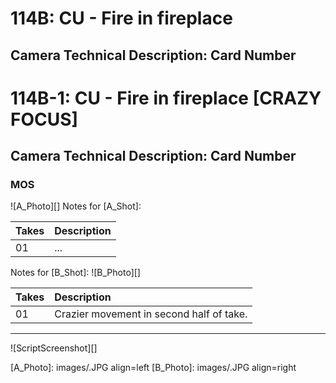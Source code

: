 # 114B: CU - Fire in fireplace
## Camera Technical Description: Card Number

# 114B-1: CU - Fire in fireplace [CRAZY FOCUS]
## Camera Technical Description: Card Number

### MOS

![A_Photo][]
Notes for [A_Shot]: 

| Takes | Description |
|:---|:----|
| 01 | ... |

Notes for [B_Shot]: 
![B_Photo][]

| Takes | Description |
|:---|:----|
| 01 | Crazier movement in second half of take. |

----

![ScriptScreenshot][]


[A_Photo]:  images/.JPG align=left
[B_Photo]:  images/.JPG align=right
